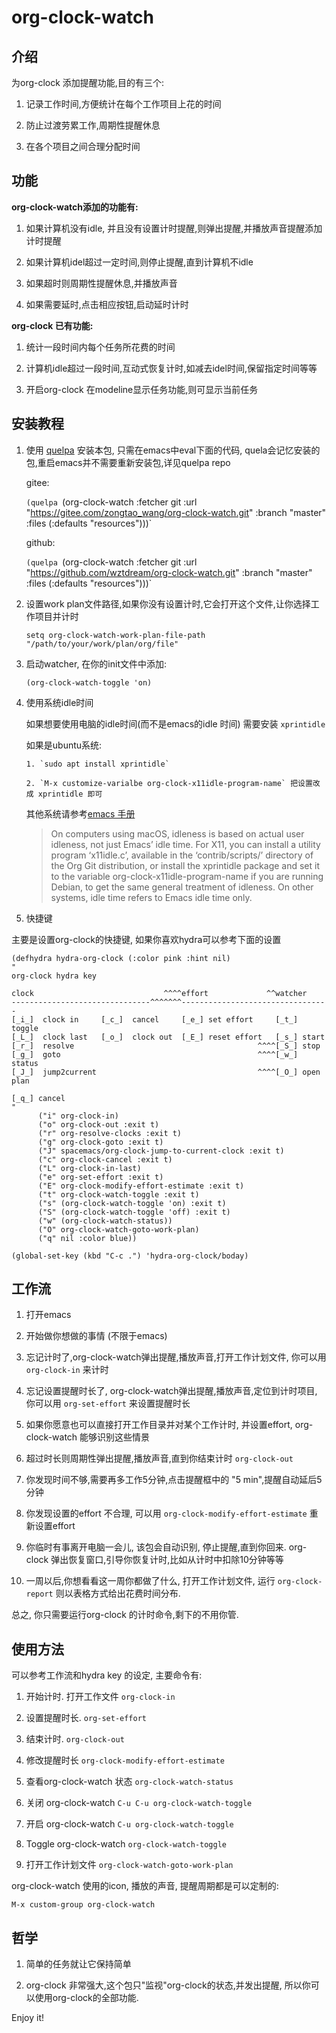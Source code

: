 # org-clock-watch

## 介绍

为org-clock 添加提醒功能,目的有三个:

1. 记录工作时间,方便统计在每个工作项目上花的时间

2. 防止过渡劳累工作,周期性提醒休息

3. 在各个项目之间合理分配时间

## 功能

**org-clock-watch添加的功能有:**

1. 如果计算机没有idle, 并且没有设置计时提醒,则弹出提醒,并播放声音提醒添加计时提醒

2. 如果计算机idel超过一定时间,则停止提醒,直到计算机不idle

3. 如果超时则周期性提醒休息,并播放声音

4. 如果需要延时,点击相应按钮,启动延时计时

**org-clock 已有功能:**

1. 统计一段时间内每个任务所花费的时间

2. 计算机idle超过一段时间,互动式恢复计时,如减去idel时间,保留指定时间等等

3. 开启org-clock 在modeline显示任务功能,则可显示当前任务

## 安装教程

1. 使用 [quelpa](https://github.com/quelpa/quelpa) 安装本包, 只需在emacs中eval下面的代码, quela会记忆安装的包,重启emacs并不需要重新安装包,详见quelpa repo

   gitee:

   `(quelpa `(org-clock-watch :fetcher git :url "https://gitee.com/zongtao_wang/org-clock-watch.git" :branch "master" :files (:defaults "resources")))` 

   github:

   `(quelpa `(org-clock-watch :fetcher git :url "https://github.com/wztdream/org-clock-watch.git" :branch "master" :files (:defaults "resources")))` 

2. 设置work plan文件路径,如果你没有设置计时,它会打开这个文件,让你选择工作项目并计时

    `setq org-clock-watch-work-plan-file-path "/path/to/your/work/plan/org/file"`

3. 启动watcher, 在你的init文件中添加:

   `(org-clock-watch-toggle 'on)`

4. 使用系统idle时间

    如果想要使用电脑的idle时间(而不是emacs的idle 时间) 需要安装 `xprintidle`
    
    如果是ubuntu系统:
    
       1. `sudo apt install xprintidle`

       2. `M-x customize-varialbe org-clock-x11idle-program-name` 把设置改成 xprintidle 即可

    其他系统请参考[emacs 手册](https://www.gnu.org/software/emacs/manual/html_node/org/Resolving-idle-time.html)

    > On computers using macOS, idleness is based on actual user idleness, not just Emacs’ idle time. For X11, you can install a utility program ‘x11idle.c’, available in the ‘contrib/scripts/’ directory of the Org Git distribution, or install the xprintidle package and set it to the variable org-clock-x11idle-program-name if you are running Debian, to get the same general treatment of idleness. On other systems, idle time refers to Emacs idle time only.

5. 快捷键

主要是设置org-clock的快捷键, 如果你喜欢hydra可以参考下面的设置

```
(defhydra hydra-org-clock (:color pink :hint nil)
"
org-clock hydra key

clock                             ^^^^effort             ^^watcher
-------------------------------^^^^^^^---------------------------------
[_i_]  clock in     [_c_]  cancel     [_e_] set effort     [_t_] toggle
[_L_]  clock last   [_o_]  clock out  [_E_] reset effort   [_s_] start
[_r_]  resolve                                         ^^^^[_S_] stop
[_g_]  goto                                            ^^^^[_w_] status
[_J_]  jump2current                                    ^^^^[_O_] open plan

[_q_] cancel
"
      ("i" org-clock-in)
      ("o" org-clock-out :exit t)
      ("r" org-resolve-clocks :exit t)
      ("g" org-clock-goto :exit t)
      ("J" spacemacs/org-clock-jump-to-current-clock :exit t)
      ("c" org-clock-cancel :exit t)
      ("L" org-clock-in-last)
      ("e" org-set-effort :exit t)
      ("E" org-clock-modify-effort-estimate :exit t)
      ("t" org-clock-watch-toggle :exit t)
      ("s" (org-clock-watch-toggle 'on) :exit t)
      ("S" (org-clock-watch-toggle 'off) :exit t)
      ("w" (org-clock-watch-status))
      ("O" org-clock-watch-goto-work-plan)
      ("q" nil :color blue))

(global-set-key (kbd "C-c .") 'hydra-org-clock/boday)
```

## 工作流

1. 打开emacs

2. 开始做你想做的事情 (不限于emacs)

3. 忘记计时了,org-clock-watch弹出提醒,播放声音,打开工作计划文件, 你可以用`org-clock-in` 来计时

4. 忘记设置提醒时长了, org-clock-watch弹出提醒,播放声音,定位到计时项目, 你可以用 `org-set-effort` 来设置提醒时长

5. 如果你愿意也可以直接打开工作目录并对某个工作计时, 并设置effort, org-clock-watch 能够识别这些情景

6. 超过时长则周期性弹出提醒,播放声音,直到你结束计时 `org-clock-out`

7. 你发现时间不够,需要再多工作5分钟,点击提醒框中的 "5 min",提醒自动延后5 分钟

8. 你发现设置的effort 不合理, 可以用 `org-clock-modify-effort-estimate` 重新设置effort

9. 你临时有事离开电脑一会儿, 该包会自动识别, 停止提醒,直到你回来. org-clock 弹出恢复窗口,引导你恢复计时,比如从计时中扣除10分钟等等

10. 一周以后,你想看看这一周你都做了什么, 打开工作计划文件, 运行 `org-clock-report` 则以表格方式给出花费时间分布.

总之, 你只需要运行org-clock 的计时命令,剩下的不用你管.

## 使用方法

可以参考工作流和hydra key 的设定, 主要命令有:

1. 开始计时. 打开工作文件 `org-clock-in`

2. 设置提醒时长. `org-set-effort`

3. 结束计时. `org-clock-out`

4. 修改提醒时长 `org-clock-modify-effort-estimate`

5. 查看org-clock-watch 状态 `org-clock-watch-status`

6. 关闭 org-clock-watch `C-u C-u org-clock-watch-toggle`

7. 开启 org-clock-watch `C-u org-clock-watch-toggle`

8. Toggle org-clock-watch `org-clock-watch-toggle`

9. 打开工作计划文件 `org-clock-watch-goto-work-plan`

org-clock-watch 使用的icon, 播放的声音, 提醒周期都是可以定制的:

`M-x custom-group org-clock-watch`

## 哲学

1. 简单的任务就让它保持简单

2. org-clock 非常强大,这个包只"监视"org-clock的状态,并发出提醒, 所以你可以使用org-clock的全部功能.

Enjoy it!

